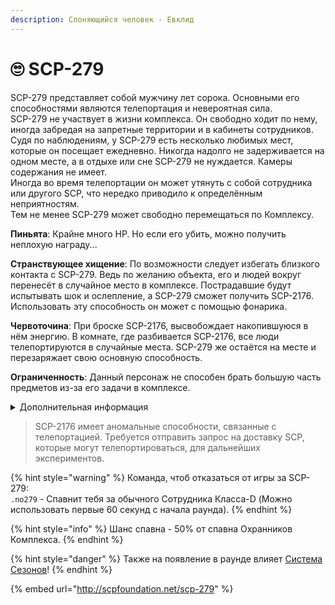 ```yaml
---
description: Слоняющийся человек - Евклид
---
```


# 🙄 SCP-279

SCP-279 представляет собой мужчину лет сорока. Основными его способностями являются телепортация и невероятная сила.\
SCP-279 не участвует в жизни комплекса. Он свободно ходит по нему, иногда забредая на запретные территории и в кабинеты сотрудников. Судя по наблюдениям, у SCP-279 есть несколько любимых мест, которые он посещает ежедневно. Никогда надолго не задерживается на одном месте, а в отдыхе или сне SCP-279 не нуждается. Камеры содержания не имеет. \
Иногда во время телепортации он может утянуть с собой сотрудника или другого SCP, что нередко приводило к определённым неприятностям.\
Тем не менее SCP-279 может свободно перемещаться по Комплексу.

**Пиньята**: Крайне много HP. Но если его убить, можно получить неплохую награду...

**Странствующее хищение**: По возможности следует избегать близкого контакта с SCP-279. Ведь по желанию объекта, его и людей вокруг перенесёт в случайное место в комплексе. Пострадавшие будут испытывать шок и ослепление, а SCP-279 сможет получить SCP-2176. Использовать эту способность он может с помощью фонарика.

**Червоточина**: При броске SCP-2176, высвобождает накопившуюся в нём энергию. В комнате, где разбивается SCP-2176, все люди телепортируются в случайные места. SCP-279 же остаётся на месте и перезаряжает свою основную способность.

**Ограниченность**: Данный персонаж не способен брать большую часть предметов из-за его задачи в комплексе.

<details>

<summary>Дополнительная информация</summary>

* **Класс**: Обучения
* **Уровень доступа**: Отсутствует
* **Особое снаряжение**: Фонарик

</details>

> SCP-2176 имеет аномальные способности, связанные с телепортацией. Требуется отправить запрос на доставку SCP, которые могут телепортироваться, для дальнейших экспериментов.

{% hint style="warning" %}
Команда, чтоб отказаться от игры за SCP-279:\
`.no279` - Спавнит тебя за обычного Сотрудника Класса-D (Можно использовать первые 60 секунд с начала раунда).
{% endhint %}

{% hint style="info" %}
Шанс спавна - 50% от спавна Охранников Комплекса.
{% endhint %}

{% hint style="danger" %}
Также на появление в раунде влияет [Система Сезонов](../../server-systems/seasons-system.md)!
{% endhint %}

{% embed url="http://scpfoundation.net/scp-279" %}
